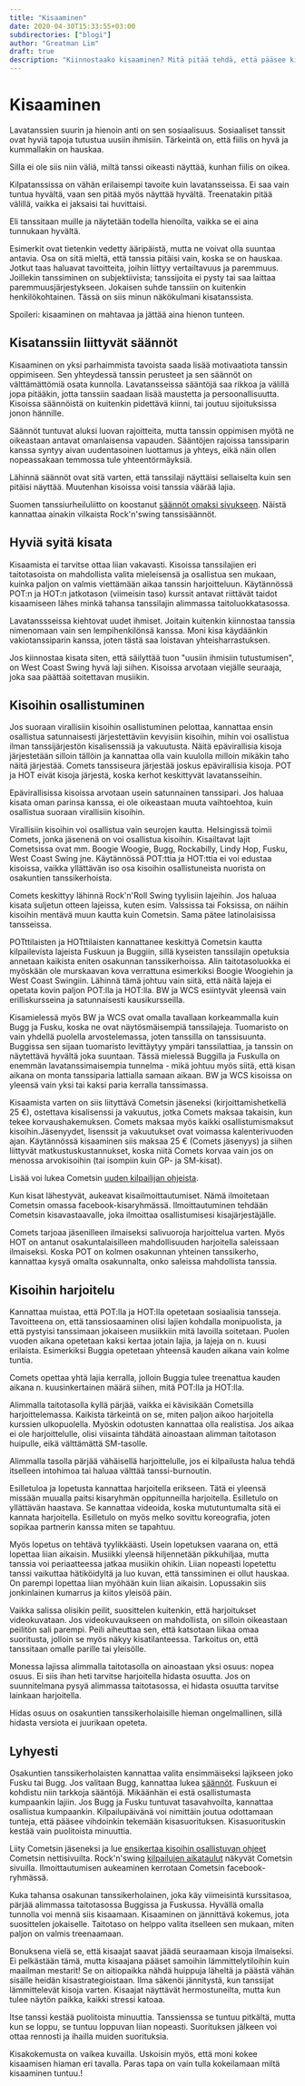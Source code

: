 ```yaml
---
title: "Kisaaminen"
date: 2020-04-30T15:33:55+03:00
subdirectories: ["blogi"]
author: "Greatman Lim"
draft: true
description: "Kiinnostaako kisaaminen? Mitä pitää tehdä, että pääsee kisaamaan ja minkälaista se on."
---
```

# Kisaaminen

Lavatanssien suurin ja hienoin anti on sen sosiaalisuus. Sosiaaliset tanssit ovat hyviä tapoja tutustua uusiin ihmisiin. Tärkeintä on, että fiilis on hyvä ja kummallakin on hauskaa.

Silla ei ole siis niin väliä, miltä tanssi oikeasti näyttää, kunhan fiilis on oikea.

Kilpatanssissa on vähän erilaisempi tavoite kuin lavatansseissa. Ei saa vain tuntua hyvältä, vaan sen pitää myös näyttää hyvältä. Treenatakin pitää välillä, vaikka ei jaksaisi tai huvittaisi.

Eli tanssitaan muille ja näytetään todella hienoilta, vaikka se ei aina tunnukaan hyvältä.

Esimerkit ovat tietenkin vedetty ääripäistä, mutta ne voivat olla suuntaa antavia. Osa on sitä mieltä, että tanssia pitäisi vain, koska se on hauskaa. Jotkut taas haluavat tavoitteita, joihin liittyy vertailtavuus ja paremmuus. Joillekin tanssiminen on subjektiivista; tanssijoita ei pysty tai saa laittaa paremmuusjärjestykseen. Jokaisen suhde tanssiin on kuitenkin henkilökohtainen. Tässä on siis minun näkökulmani kisatanssista.

Spoileri: kisaaminen on mahtavaa ja jättää aina hienon tunteen.

## Kisatanssiin liittyvät säännöt
Kisaaminen on yksi parhaimmista tavoista saada lisää motivaatiota tanssin oppimiseen. Sen yhteydessä tanssin perusteet ja sen säännöt on välttämättömiä osata kunnolla. Lavatansseissa sääntöjä saa rikkoa ja välillä jopa pitääkin, jotta tanssiin saadaan lisää maustetta ja persoonallisuutta. Kisoissa säännöistä on kuitenkin pidettävä kiinni, tai joutuu sijoituksissa jonon hännille.

Säännöt tuntuvat aluksi luovan rajoitteita, mutta tanssin oppimisen myötä ne oikeastaan antavat omanlaisensa vapauden. Sääntöjen rajoissa tanssiparin kanssa syntyy aivan uudentasoinen luottamus ja yhteys, eikä näin ollen nopeassakaan temmossa tule yhteentörmäyksiä.

Lähinnä säännöt ovat sitä varten, että tanssilaji näyttäisi sellaiselta kuin sen pitäisi näyttää. Muutenhan kisoissa voisi tanssia väärää lajia.

Suomen tanssiurheiluliitto on koostanut [säännöt omaksi sivukseen](]https://www.dancesport.fi/toiminta/kilpailutoiminta/kilpailusaannot-ja-ohjeet/). Näistä kannattaa ainakin vilkaista Rock'n'swing tanssisäännöt. 

## Hyviä syitä kisata


Kisaamista ei tarvitse ottaa liian vakavasti. Kisoissa tanssilajien eri taitotasoista on mahdollista valita mieleisensä ja osallistua sen mukaan, kuinka paljon on valmis viettämään aikaa tanssin harjoitteluun. Käytännössä POT:n ja HOT:n jatkotason (viimeisin taso) kurssit antavat riittävät taidot kisaamiseen lähes minkä tahansa tanssilajin alimmassa taitoluokkatasossa.

Lavatanssseissa kiehtovat uudet ihmiset. Joitain kuitenkin kiinnostaa tanssia nimenomaan vain sen lempihenkilönsä kanssa. Moni kisa käydäänkin vakiotanssiparin kanssa, joten tästä saa loistavan yhteisharrastuksen.

Jos kiinnostaa kisata siten, että säilyttää tuon "uusiin ihmisiin tutustumisen", on West Coast Swing hyvä laji siihen. Kisoissa arvotaan viejälle seuraaja, joka saa päättää soitettavan musiikin.

## Kisoihin osallistuminen
Jos suoraan virallisiin kisoihin osallistuminen pelottaa, kannattaa ensin osallistua satunnaisesti järjestettäviin kevyisiin kisoihin, mihin voi osallistua ilman tanssijärjestön kisalisenssiä ja vakuutusta. Näitä epävirallisia kisoja järjestetään silloin tällöin ja kannattaa olla vain kuulolla milloin mikäkin taho näitä järjestää. Comets tanssiseura järjestää joskus epävirallisia kisoja. POT ja HOT eivät kisoja järjestä, koska kerhot keskittyvät lavatansseihin.

Epävirallisissa kisoissa arvotaan usein satunnainen tanssipari. Jos haluaa kisata oman parinsa kanssa, ei ole oikeastaan muuta vaihtoehtoa, kuin osallistua suoraan virallisiin kisoihin.

Virallisiin kisoihin voi osallistua vain seurojen kautta. Helsingissä toimii Comets, jonka jäsenenä on voi osallistua kisoihin. Kisailtavat lajit Cometsissa ovat mm. Boogie Woogie, Bugg, Rockabilly, Lindy Hop, Fusku, West Coast Swing jne. Käytännössä POT:ttia ja HOT:ttia ei voi edustaa kisoissa, vaikka yllättävän iso osa kisoihin osallistuneista nuorista on osakuntien tanssikerhoista.

Comets keskittyy lähinnä Rock'n'Roll Swing tyylisiin lajeihin. Jos haluaa kisata suljetun otteen lajeissa, kuten esim. Valssissa tai Foksissa, on näihin kisoihin mentävä muun kautta kuin Cometsin. Sama pätee latinolaisissa tansseissa.

POTttilaisten ja HOTttilaisten kannattanee keskittyä Cometsin kautta kilpailevista lajeista Fuskuun ja Buggiin, sillä kyseisten tanssilajin opetuksia annetaan kaikista eniten osakunnan tanssikerhoissa. Alin taitotasoluokka ei myöskään ole murskaavan kova verrattuna esimerkiksi Boogie Woogiehin ja West Coast Swingiin. Lähinnä tämä johtuu vain siitä, että näitä lajeja ei opetata kovin paljon POT:lla ja HOT:lla. BW ja WCS esiintyvät yleensä vain erilliskursseina ja satunnaisesti kausikursseilla.

Kisamielessä myös BW ja WCS ovat omalla tavallaan korkeammalla kuin Bugg ja Fusku, koska ne ovat näytösmäisempiä tanssilajeja. Tuomaristo on vain yhdellä puolella arvostelemassa, joten tanssilla on tanssisuunta. Buggissa sen sijaan tuomaristo levittäytyy ympäri tanssilattiaa, ja tanssin on näytettävä hyvältä joka suuntaan. Tässä mielessä Buggilla ja Fuskulla on enemmän lavatanssimaisempia tunnelma - mikä johtuu myös siitä, että kisan aikana on monta tanssiparia lattialla samaan aikaan. BW ja WCS kisoissa on yleensä vain yksi tai kaksi paria kerralla tanssimassa.

Kisaamista varten on siis liityttävä Cometsin jäseneksi (kirjoittamishetkellä 25 €), ostettava kisalisenssi ja vakuutus, jotka Comets maksaa takaisin, kun tekee korvaushakemuksen. Comets maksaa myös kaikki osallistumismaksut kisoihin.Jäsenyydet, lisenssit ja vakuutukset ovat voimassa kalenterivuoden ajan. Käytännössä kisaaminen siis maksaa 25 € (Comets jäsenyys) ja siihen liittyvät matkustuskustannukset, koska niitä Comets korvaa vain jos on menossa arvokisoihin (tai isompiin kuin GP- ja SM-kisat).

Lisää voi lukea Cometsin [uuden kilpailijan ohjeista](https://www.comets.fi/osallistu-kilpailuihin/rock-ja-swing-tanssikilpailut/uuden-kilpailijan-ohjeet/).

Kun kisat lähestyvät, aukeavat kisailmoittautumiset. Nämä ilmoitetaan Cometsin omassa facebook-kisaryhmässä. Ilmoittautuminen tehdään Cometsin kisavastaavalle, joka ilmoittaa osallistumisesi kisajärjestäjälle.

Comets tarjoaa jäsenilleen ilmaiseksi salivuoroja harjoittelua varten. Myös HOT on antanut osakuntalaisilleen mahdollisuuden harjoitella saleissaan ilmaiseksi. Koska POT on kolmen osakunnan yhteinen tanssikerho, kannattaa kysyä omalta osakunnalta, onko saleissa mahdollista tanssia.

## Kisoihin harjoitelu
Kannattaa muistaa, että POT:lla ja HOT:lla opetetaan sosiaalisia tansseja. Tavoitteena on, että tanssiosaaminen olisi lajien kohdalla monipuolista, ja että pystyisi tanssimaan jokaiseen musiikkiin mitä lavoilla soitetaan. Puolen vuoden aikana opetetaan kaksi kertaa jotain lajia, ja lajeja on n. kuusi erilaista. Esimerkiksi Buggia opetetaan yhteensä kauden aikana vain kolme tuntia.

Comets opettaa yhtä lajia kerralla, jolloin Buggia tulee treenattua kauden aikana n. kuusinkertainen määrä siihen, mitä POT:lla ja HOT:lla.

Alimmalla taitotasolla kyllä pärjää, vaikka ei kävisikään Cometsilla harjoittelemassa. Kaikista tärkeintä on se, miten paljon aikoo harjoitella kurssien ulkopuolella. Myöskin odotusten kannattaa olla realistisa. Jos aikaa ei ole harjoittelulle, olisi viisainta tähdätä ainoastaan alimman taitotason huipulle, eikä välttämättä SM-tasolle.

Alimmalla tasolla pärjää vähäisellä harjoittelulle, jos ei kilpailusta halua tehdä itselleen intohimoa tai haluaa välttää tanssi-burnoutin.

Esilletuloa ja lopetusta kannattaa harjoitella erikseen. Tätä ei yleensä missään muualla paitsi kisaryhmän oppitunneilla harjoitella. Esilletulo on yllättävän haastava. Se kannattaa videoida, koska mututuntumalta sitä ei kannata harjoitella. Esilletulo on myös melko sovittu koreografia, joten sopikaa partnerin kanssa miten se tapahtuu.

Myös lopetus on tehtävä tyylikkäästi. Usein lopetuksen vaarana on, että lopettaa liian aikaisin. Musiikki yleensä hiljennetään pikkuhiljaa, mutta tanssia voi periaatteessa jatkaa musiikin ohikin. Liian nopeasti lopetettu tanssi vaikuttaa hätiköidyltä ja luo kuvan, että tanssiminen ei ollut hauskaa. On parempi lopettaa liian myöhään kuin liian aikaisin. Lopussakin siis jonkinlainen kumarrus ja kiitos yleisöä päin.

Vaikka salissa olisikin peilit, suosittelen kuitenkin, että harjoitukset videokuvataan. Jos videokuvaukseen on mahdollista, on silloin oikeastaan peilitön sali parempi. Peili aiheuttaa sen, että katsotaan liikaa omaa suoritusta, jolloin se myös näkyy kisatilanteessa. Tarkoitus on, että tanssitaan omalle parille tai yleisölle.

Monessa lajissa alimmalla taitotasolla on ainoastaan yksi osuus: nopea osuus. Ei siis ihan heti tarvitse harjoitella hidasta osuutta. Jos on suunnitelmana pysyä alimmassa taitotasossa, ei hidasta osuutta tarvitse lainkaan harjoitella.

Hidas osuus on osakuntien tanssikerholaisille hieman ongelmallinen, sillä hidasta versiota ei juurikaan opeteta.

## Lyhyesti
Osakuntien tanssikerholaisten kannattaa valita ensimmäiseksi lajikseen joko Fusku tai Bugg. Jos valitaan Bugg, kannattaa lukea [säännöt](https://www.dancesport.fi/wp-content/uploads/2019/07/RS-s%c3%a4%c3%a4nn%c3%b6t_8.2019.pdf). Fuskuun ei kohdistu niin tarkkoja sääntöjä. Mikäänhän ei estä osallistumasta kumpaankin lajiin. Jos Bugg ja Fusku tuntuvat tasavahvoilta, kannattaa osallistua kumpaankin. Kilpailupäivänä voi nimittäin joutua odottamaan tunteja, että pääsee vihdoinkin tekemään kisasuorituksen. Kisasuorituskin kestää vain puolitoista minuuttia.

Liity Cometsin jäseneksi ja lue [ensikertaa kisoihin osallistuvan ohjeet](https://www.comets.fi/osallistu-kilpailuihin/rock-ja-swing-tanssikilpailut/uuden-kilpailijan-ohjeet/) Cometsin nettisivuilta. Rock'n'swing [kilpailujen aikataulut](https://www.comets.fi/osallistu-kilpailuihin/rock-ja-swing-tanssikilpailut/kilpailut-suomessa/) näkyvät Cometsin sivuilla. Ilmoittautumisen aukeaminen kerrotaan Cometsin facebook-ryhmässä.

Kuka tahansa osakunan tanssikerholainen, joka käy viimeisintä kurssitasoa, pärjää alimmassa taitotasossa Buggissa ja Fuskussa. Hyvällä omalla tunnolla voi mennä siis kisaamaan. Kisaaminen on jännittävä kokemus, jota suosittelen jokaiselle. Taitotaso on helppo valita itselleen sen mukaan, miten paljon on valmis treenaamaan.

Bonuksena vielä se, että kisaajat saavat jäädä seuraamaan kisoja ilmaiseksi. Ei pelkästään tämä, mutta kisaajana pääset samoihin lämmittelytiloihin kuin maailman mestarit! Se on aitiopaikka nähdä huippuja läheltä ja päästä vähän sisälle heidän kisastrategioistaan. Ilma säkenöi jännitystä, kun tanssijat lämmittelevät kisoja varten. Kisaajat näyttävät hermostuneilta, mutta kun tulee näytön paikka, kaikki stressi katoaa.

Itse tanssi kestää puolitoista minuuttia. Tanssienssa se tuntuu pitkältä, mutta kun se loppu, se tuntuu loppuvan liian nopeasti. Suorituksen jälkeen voi ottaa rennosti ja ihailla muiden suorituksia.

Kisakokemusta on vaikea kuvailla. Uskoisin myös, että moni kokee kisaamisen hiaman eri tavalla. Paras tapa on vain tulla kokeilamaan miltä kisaaminen tuntuu.!
